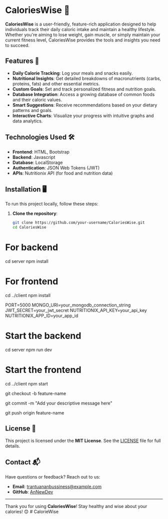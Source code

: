 # CaloriesWise 🍎

**CaloriesWise** is a user-friendly, feature-rich application designed to help individuals track their daily caloric intake and maintain a healthy lifestyle. Whether you're aiming to lose weight, gain muscle, or simply maintain your current fitness level, CaloriesWise provides the tools and insights you need to succeed.

## Features 🚀

- **Daily Calorie Tracking**: Log your meals and snacks easily.
- **Nutritional Insights**: Get detailed breakdowns of macronutrients (carbs, proteins, fats) and other essential metrics.
- **Custom Goals**: Set and track personalized fitness and nutrition goals.
- **Database Integration**: Access a growing database of common foods and their caloric values.
- **Smart Suggestions**: Receive recommendations based on your dietary patterns and goals.
- **Interactive Charts**: Visualize your progress with intuitive graphs and data analytics.

## Technologies Used 🛠️

- **Frontend**: HTML, Bootstrap
- **Backend**: Javascript
- **Database**: LocalStorage
- **Authentication**: JSON Web Tokens (JWT)
- **APIs**: Nutritionix API (for food and nutrition data)

## Installation 🖥️

To run this project locally, follow these steps:

1. **Clone the repository**:
   ```bash
   git clone https://github.com/your-username/CaloriesWise.git
   cd CaloriesWise
# For backend
cd server
npm install

# For frontend
cd ../client
npm install

PORT=5000
MONGO_URI=your_mongodb_connection_string
JWT_SECRET=your_jwt_secret
NUTRITIONIX_API_KEY=your_api_key
NUTRITIONIX_APP_ID=your_app_id

# Start the backend
cd server
npm run dev

# Start the frontend
cd ../client
npm start

git checkout -b feature-name

git commit -m "Add your descriptive message here"

git push origin feature-name

## License 📜

This project is licensed under the **MIT License**. See the [LICENSE](LICENSE) file for full details.

## Contact 📬

Have questions or feedback? Reach out to us:  
- **Email**: [trantuananbussiness@example.com](mailto:trantuananbussiness@example.com)  
- **GitHub**: [AnNewDev](https://github.com/AnNewDev)  

---

Thank you for using **CaloriesWise**! Stay healthy and wise about your calories! 😊
#   C a l o r i e W i s e 
 
 
